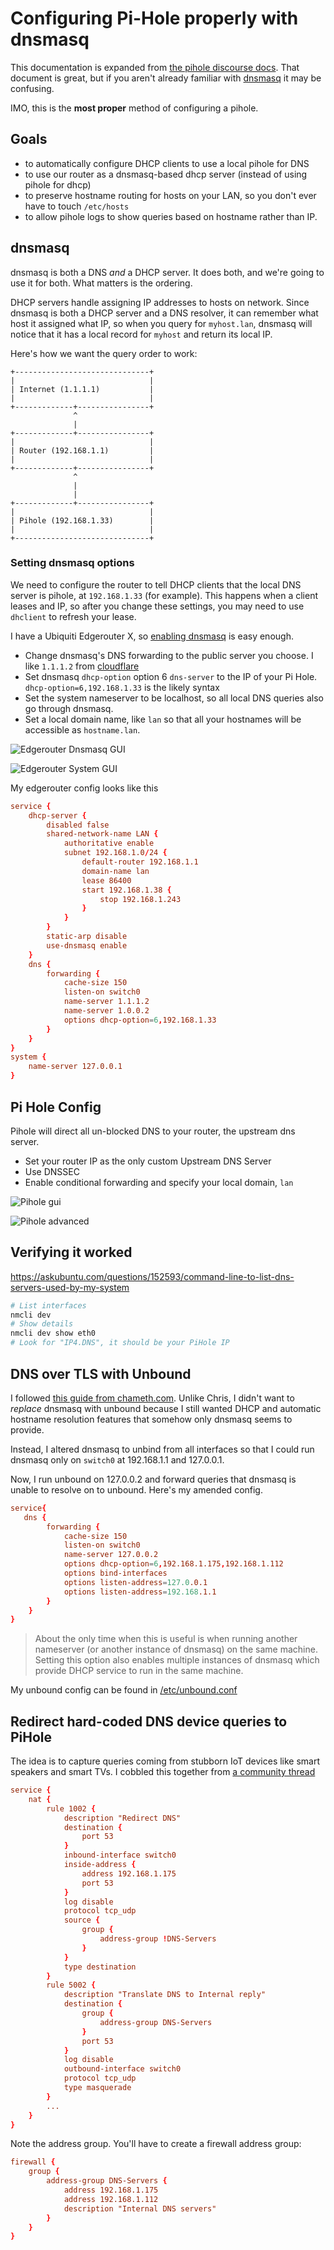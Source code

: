 # Configuring Pi-Hole properly with dnsmasq

This documentation is expanded from [the pihole discourse docs](https://discourse.pi-hole.net/t/how-do-i-configure-my-devices-to-use-pi-hole-as-their-dns-server/245).  That document is great, but if you aren't already familiar with [dnsmasq](http://www.thekelleys.org.uk/dnsmasq/docs/dnsmasq-man.html) it may be confusing.

IMO, this is the **most proper** method of configuring a pihole.

## Goals

* to automatically configure DHCP clients to use a local pihole for DNS
* to use our router as a dnsmasq-based dhcp server (instead of using pihole for dhcp)
* to preserve hostname routing for hosts on your LAN, so you don't ever have to touch `/etc/hosts`
* to allow pihole logs to show queries based on hostname rather than IP.

## dnsmasq

dnsmasq is both a DNS *and* a DHCP server.  It does both, and we're going to use it for both.  What matters is the ordering.

DHCP servers handle assigning IP addresses to hosts on network. Since dnsmasq is both a DHCP server and a DNS resolver, it can remember what host it assigned what IP, so when you query for `myhost.lan`, dnsmasq will notice that it has a local record for `myhost` and return its local IP.

Here's how we want the query order to work:

``` plain
+------------------------------+
|                              |
| Internet (1.1.1.1)           |
|                              |
+-------------+----------------+
              ^
              |
+-------------+----------------+
|                              |
| Router (192.168.1.1)         |
|                              |
+-------------+----------------+
              ^
              |
              |
+-------------+----------------+
|                              |
| Pihole (192.168.1.33)        |
|                              |
+------------------------------+
```

### Setting dnsmasq options

We need to configure the router to tell DHCP clients that the local DNS server is pihole, at `192.168.1.33` (for example).  This happens when a client leases and IP, so after you change these settings, you may need to use `dhclient` to refresh your lease.

I have a Ubiquiti Edgerouter X, so [enabling dnsmasq](https://help.ui.com/hc/en-us/articles/115002673188-EdgeRouter-DHCP-Server-Using-Dnsmasq) is easy enough.

* Change dnsmasq's DNS forwarding to the public server you choose.  I like `1.1.1.2` from [cloudflare](https://blog.cloudflare.com/introducing-1-1-1-1-for-families/)
* Set dnsmasq `dhcp-option` option 6 `dns-server` to the IP of your Pi Hole.  `dhcp-option=6,192.168.1.33` is the likely syntax
* Set the system nameserver to be localhost, so all local DNS queries also go through dnsmasq.
* Set a local domain name, like `lan` so that all your hostnames will be accessible as `hostname.lan`.

![Edgerouter Dnsmasq GUI](images/router-dnsmasq.png)

![Edgerouter System GUI](images/router-system.png)

My edgerouter config looks like this

``` conf
service {
    dhcp-server {
        disabled false
        shared-network-name LAN {
            authoritative enable
            subnet 192.168.1.0/24 {
                default-router 192.168.1.1
                domain-name lan
                lease 86400
                start 192.168.1.38 {
                    stop 192.168.1.243
                }
            }
        }
        static-arp disable
        use-dnsmasq enable
    }
    dns {
        forwarding {
            cache-size 150
            listen-on switch0
            name-server 1.1.1.2
            name-server 1.0.0.2
            options dhcp-option=6,192.168.1.33
        }
    }
}
system {
    name-server 127.0.0.1
}
```

## Pi Hole Config

Pihole will direct all un-blocked DNS to your router, the upstream dns server.

* Set your router IP as the only custom Upstream DNS Server
* Use DNSSEC
* Enable conditional forwarding and specify your local domain, `lan`

![Pihole gui](/docs/images/pihole-dns.png)

![Pihole advanced](/docs/images/pihole-advanced.png)

## Verifying it worked

https://askubuntu.com/questions/152593/command-line-to-list-dns-servers-used-by-my-system

```bash
# List interfaces
nmcli dev
# Show details
nmcli dev show eth0
# Look for "IP4.DNS", it should be your PiHole IP
```

## DNS over TLS with Unbound

I followed [this guide from chameth.com](https://chameth.com/dns-over-tls-on-edgerouter-lite/).  Unlike Chris, I didn't want to _replace_ dnsmasq with unbound because I still wanted DHCP and automatic hostname resolution features that somehow only dnsmasq seems to provide.

Instead, I altered dnsmasq to unbind from all interfaces so that I could run dnsmasq only on `switch0` at 192.168.1.1 and 127.0.0.1. 

Now, I run unbound on 127.0.0.2 and forward queries that dnsmasq is unable to resolve on to unbound.  Here's my amended config.

``` conf
service{
   dns {
        forwarding {
            cache-size 150
            listen-on switch0
            name-server 127.0.0.2
            options dhcp-option=6,192.168.1.175,192.168.1.112
            options bind-interfaces
            options listen-address=127.0.0.1
            options listen-address=192.168.1.1
        }
    }
}
```

> About the only time when this is useful is when running another nameserver (or another instance of dnsmasq) on the same machine. Setting this option also enables multiple instances of dnsmasq which provide DHCP service to run in the same machine.

My unbound config can be found in [/etc/unbound.conf](/etc/unbound.conf)

## Redirect hard-coded DNS device queries to PiHole

The idea is to capture queries coming from stubborn IoT devices like smart speakers and smart TVs.  I cobbled this together from [a community thread](https://community.ui.com/questions/Intercepting-and-Re-Directing-DNS-Queries/cd0a248d-ca54-4d16-84c6-a5ade3dc3272)

``` conf
service {
    nat {
        rule 1002 {
            description "Redirect DNS"
            destination {
                port 53
            }
            inbound-interface switch0
            inside-address {
                address 192.168.1.175
                port 53
            }
            log disable
            protocol tcp_udp
            source {
                group {
                    address-group !DNS-Servers
                }
            }
            type destination
        }
        rule 5002 {
            description "Translate DNS to Internal reply"
            destination {
                group {
                    address-group DNS-Servers
                }
                port 53
            }
            log disable
            outbound-interface switch0
            protocol tcp_udp
            type masquerade
        }
        ...
    }
}
```

Note the address group.  You'll have to create a firewall address group:

``` conf
firewall {
    group {
        address-group DNS-Servers {
            address 192.168.1.175
            address 192.168.1.112
            description "Internal DNS servers"
        }
    }
}
```
